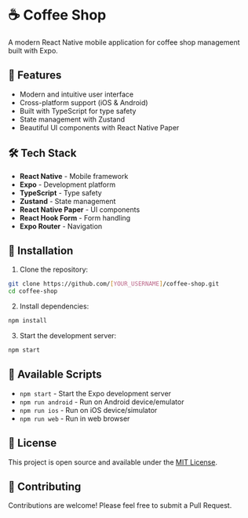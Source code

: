 # ☕ Coffee Shop

A modern React Native mobile application for coffee shop management built with Expo.

## 🚀 Features

- Modern and intuitive user interface
- Cross-platform support (iOS & Android)
- Built with TypeScript for type safety
- State management with Zustand
- Beautiful UI components with React Native Paper

## 🛠️ Tech Stack

- **React Native** - Mobile framework
- **Expo** - Development platform
- **TypeScript** - Type safety
- **Zustand** - State management
- **React Native Paper** - UI components
- **React Hook Form** - Form handling
- **Expo Router** - Navigation

## 📱 Installation

1. Clone the repository:
```bash
git clone https://github.com/[YOUR_USERNAME]/coffee-shop.git
cd coffee-shop
```

2. Install dependencies:
```bash
npm install
```

3. Start the development server:
```bash
npm start
```

## 🔧 Available Scripts

- `npm start` - Start the Expo development server
- `npm run android` - Run on Android device/emulator
- `npm run ios` - Run on iOS device/simulator
- `npm run web` - Run in web browser

## 📄 License

This project is open source and available under the [MIT License](LICENSE).

## 🤝 Contributing

Contributions are welcome! Please feel free to submit a Pull Request. 